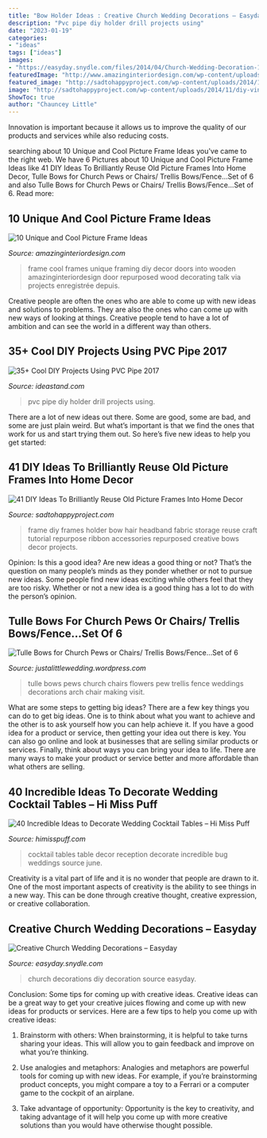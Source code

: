 ```yaml
---
title: "Bow Holder Ideas : Creative Church Wedding Decorations – Easyday"
description: "Pvc pipe diy holder drill projects using"
date: "2023-01-19"
categories:
- "ideas"
tags: ["ideas"]
images:
- "https://easyday.snydle.com/files/2014/04/Church-Wedding-Decoration-19.jpg"
featuredImage: "http://www.amazinginteriordesign.com/wp-content/uploads/2016/02/10-unique-and-cool-picture-frame-ideas-5.jpg"
featured_image: "http://sadtohappyproject.com/wp-content/uploads/2014/11/diy-vintage-picture-frames-projects1.jpg"
image: "http://sadtohappyproject.com/wp-content/uploads/2014/11/diy-vintage-picture-frames-projects1.jpg"
ShowToc: true
author: "Chauncey Little"
---
```



Innovation is important because it allows us to improve the quality of our products and services while also reducing costs.

	

		
searching about 10 Unique and Cool Picture Frame Ideas you've came to the right web. We have 6 Pictures about 10 Unique and Cool Picture Frame Ideas like 41 DIY Ideas To Brilliantly Reuse Old Picture Frames Into Home Decor, Tulle Bows for Church Pews or Chairs/ Trellis Bows/Fence…Set of 6 and also Tulle Bows for Church Pews or Chairs/ Trellis Bows/Fence…Set of 6. Read more:
		
    
## 10 Unique And Cool Picture Frame Ideas

<img loading=lazy src="http://www.amazinginteriordesign.com/wp-content/uploads/2016/02/10-unique-and-cool-picture-frame-ideas-5.jpg" onerror="this.onerror=null;this.src='https://tse2.mm.bing.net/th?id=OIP.BgStIHlZD0dxijM5Rp7pJwHaPn&amp;pid=15.1';" alt="10 Unique and Cool Picture Frame Ideas">

_Source: amazinginteriordesign.com_

>frame cool frames unique framing diy decor doors into wooden amazinginteriordesign door repurposed wood decorating talk via projects enregistrée depuis. 

	

Creative people are often the ones who are able to come up with new ideas and solutions to problems. They are also the ones who can come up with new ways of looking at things. Creative people tend to have a lot of ambition and can see the world in a different way than others.

    
## 35+ Cool DIY Projects Using PVC Pipe 2017

<img loading=lazy src="https://ideastand.com/wp-content/uploads/2017/07/pvc-pipe-diy/37-pvc-pipe-diy-ideas-tutorials.jpg" onerror="this.onerror=null;this.src='https://tse2.mm.bing.net/th?id=OIP.jX1TEeaaY6VnpoORl3-1dQHaJ4&amp;pid=15.1';" alt="35+ Cool DIY Projects Using PVC Pipe 2017">

_Source: ideastand.com_

>pvc pipe diy holder drill projects using. 

	

There are a lot of new ideas out there. Some are good, some are bad, and some are just plain weird. But what’s important is that we find the ones that work for us and start trying them out. So here’s five new ideas to help you get started: 

    
## 41 DIY Ideas To Brilliantly Reuse Old Picture Frames Into Home Decor

<img loading=lazy src="http://sadtohappyproject.com/wp-content/uploads/2014/11/diy-vintage-picture-frames-projects1.jpg" onerror="this.onerror=null;this.src='https://tse3.mm.bing.net/th?id=OIP.UkL6rSJ-q0ko50XGyIjV3gHaLH&amp;pid=15.1';" alt="41 DIY Ideas To Brilliantly Reuse Old Picture Frames Into Home Decor">

_Source: sadtohappyproject.com_

>frame diy frames holder bow hair headband fabric storage reuse craft tutorial repurpose ribbon accessories repurposed creative bows decor projects. 

	

Opinion: Is this a good idea?
Are new ideas a good thing or not? That’s the question on many people’s minds as they ponder whether or not to pursue new ideas. Some people find new ideas exciting while others feel that they are too risky. Whether or not a new idea is a good thing has a lot to do with the person’s opinion.

    
## Tulle Bows For Church Pews Or Chairs/ Trellis Bows/Fence…Set Of 6

<img loading=lazy src="http://img0.etsystatic.com/000/0/6395987/il_fullxfull.254813798.jpg" onerror="this.onerror=null;this.src='https://tse4.mm.bing.net/th?id=OIP.l2mXhYHlP5otiSjPMFsqtAHaJ4&amp;pid=15.1';" alt="Tulle Bows for Church Pews or Chairs/ Trellis Bows/Fence…Set of 6">

_Source: justalittlewedding.wordpress.com_

>tulle bows pews church chairs flowers pew trellis fence weddings decorations arch chair making visit. 

	

What are some steps to getting big ideas?
There are a few key things you can do to get big ideas. One is to think about what you want to achieve and the other is to ask yourself how you can help achieve it. If you have a good idea for a product or service, then getting your idea out there is key. You can also go online and look at businesses that are selling similar products or services. Finally, think about ways you can bring your idea to life. There are many ways to make your product or service better and more affordable than what others are selling.

    
## 40 Incredible Ideas To Decorate Wedding Cocktail Tables – Hi Miss Puff

<img loading=lazy src="https://www.himisspuff.com/wp-content/uploads/2017/11/Wedding-reception-cocktail-table-decor-ideas-1-e1577000015788.jpg" onerror="this.onerror=null;this.src='https://tse1.mm.bing.net/th?id=OIP.rsOwX1TLMjGuJMd_llXf6gHaLH&amp;pid=15.1';" alt="40 Incredible Ideas to Decorate Wedding Cocktail Tables – Hi Miss Puff">

_Source: himisspuff.com_

>cocktail tables table decor reception decorate incredible bug weddings source june. 

	

Creativity is a vital part of life and it is no wonder that people are drawn to it. One of the most important aspects of creativity is the ability to see things in a new way. This can be done through creative thought, creative expression, or creative collaboration.

    
## Creative Church Wedding Decorations – Easyday

<img loading=lazy src="https://easyday.snydle.com/files/2014/04/Church-Wedding-Decoration-19.jpg" onerror="this.onerror=null;this.src='https://tse1.mm.bing.net/th?id=OIP.6Z_TJwsAeVbWvSlgS3k2mQHaK4&amp;pid=15.1';" alt="Creative Church Wedding Decorations – Easyday">

_Source: easyday.snydle.com_

>church decorations diy decoration source easyday. 

	

Conclusion: Some tips for coming up with creative ideas.
Creative ideas can be a great way to get your creative juices flowing and come up with new ideas for products or services. Here are a few tips to help you come up with creative ideas:
1. Brainstorm with others: When brainstorming, it is helpful to take turns sharing your ideas. This will allow you to gain feedback and improve on what you’re thinking.

2. Use analogies and metaphors: Analogies and metaphors are powerful tools for coming up with new ideas. For example, if you’re brainstorming product concepts, you might compare a toy to a Ferrari or a computer game to the cockpit of an airplane.

3. Take advantage of opportunity: Opportunity is the key to creativity, and taking advantage of it will help you come up with more creative solutions than you would have otherwise thought possible.

